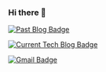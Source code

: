 ### Hi there 👋

  [![Past Blog Badge](http://img.shields.io/badge/-Tech%20blog-black?style=flat-square&logo=github&link=https://blog.naver.com/kjhg4782)](https:https://blog.naver.com/kjhg4782)

  [![Current Tech Blog Badge](http://img.shields.io/badge/-Tech%20blog-black?style=flat-square&logo=github&link=https://kjhg478.tistory.com/)](https://kjhg478.tistory.com/)

  [![Gmail Badge](https://img.shields.io/badge/Gmail-d14836?style=flat-square&logo=Gmail&logoColor=white&link=mailto:kjhg478@gmail.com)](mailto:kjhg478@gmail.com)
